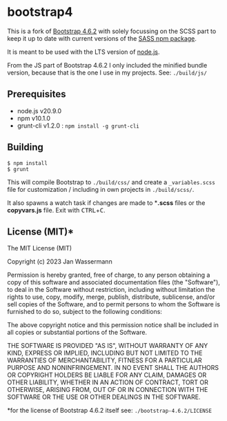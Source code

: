 # bootstrap4

This is a fork of
[Bootstrap 4.6.2](https://github.com/twbs/bootstrap/tree/v4.6.2)
with solely focussing on the SCSS part to keep it up to date with current
versions of the [SASS npm package](https://www.npmjs.com/package/sass).

It is meant to be used with the LTS version of
[node.js](https://nodejs.org/en/download).

From the JS part of Bootstrap 4.6.2 I only included the minified bundle version,
because that is the one I use in my projects. See: `./build/js/`

## Prerequisites

 - node.js v20.9.0
 - npm v10.1.0
 - grunt-cli v1.2.0 : `npm install -g grunt-cli`

## Building

    $ npm install
    $ grunt

This will compile Bootstrap to `./build/css/` and create a `_variables.scss`
file for customization / including in own projects in `./build/scss/`.

It also spawns a watch task if changes are made to ***.scss** files or the
**copyvars.js** file. Exit with <kbd>CTRL</kbd>+<kbd>C</kbd>.

## License (MIT)*

The MIT License (MIT)

Copyright (c) 2023 Jan Wassermann

Permission is hereby granted, free of charge, to any person obtaining a copy
of this software and associated documentation files (the "Software"), to deal
in the Software without restriction, including without limitation the rights
to use, copy, modify, merge, publish, distribute, sublicense, and/or sell
copies of the Software, and to permit persons to whom the Software is
furnished to do so, subject to the following conditions:

The above copyright notice and this permission notice shall be included in
all copies or substantial portions of the Software.

THE SOFTWARE IS PROVIDED "AS IS", WITHOUT WARRANTY OF ANY KIND, EXPRESS OR
IMPLIED, INCLUDING BUT NOT LIMITED TO THE WARRANTIES OF MERCHANTABILITY,
FITNESS FOR A PARTICULAR PURPOSE AND NONINFRINGEMENT. IN NO EVENT SHALL THE
AUTHORS OR COPYRIGHT HOLDERS BE LIABLE FOR ANY CLAIM, DAMAGES OR OTHER
LIABILITY, WHETHER IN AN ACTION OF CONTRACT, TORT OR OTHERWISE, ARISING FROM,
OUT OF OR IN CONNECTION WITH THE SOFTWARE OR THE USE OR OTHER DEALINGS IN
THE SOFTWARE.

*for the license of Bootstrap 4.6.2 itself see: `./bootstrap-4.6.2/LICENSE`
